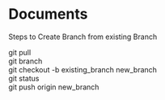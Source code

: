 # Documents
Steps to Create Branch from existing Branch 

   git pull <br>
   git branch<br>
   git checkout -b existing_branch new_branch<br>
   git status<br>
   git push origin new_branch<br>
